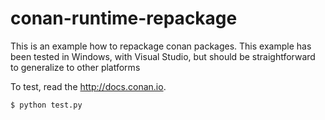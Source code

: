 # conan-runtime-repackage

This is an example how to repackage conan packages.
This example has been tested in Windows, with Visual Studio, but should be straightforward to generalize to other platforms

To test, read the http://docs.conan.io.

```bash
$ python test.py
```